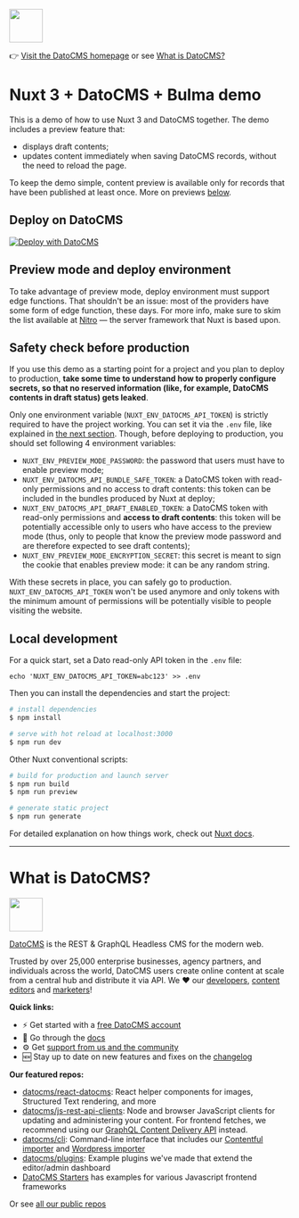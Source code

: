 <!--datocms-autoinclude-header start-->
<a href="https://www.datocms.com/"><img src="https://www.datocms.com/images/full_logo.svg" height="60"></a>

👉 [Visit the DatoCMS homepage](https://www.datocms.com) or see [What is DatoCMS?](#what-is-datocms)
<!--datocms-autoinclude-header end-->

# Nuxt 3 + DatoCMS + Bulma demo

This is a demo of how to use Nuxt 3 and DatoCMS together. The demo includes a preview feature that:

- displays draft contents;
- updates content immediately when saving DatoCMS records, without the need to reload the page.

To keep the demo simple, content preview is available only for records that have been published at least once. More on previews [below](#preview-mode-and-deploy-environment).

## Deploy on DatoCMS

[![Deploy with DatoCMS](https://dashboard.datocms.com/deploy/button.svg)](https://dashboard.datocms.com/deploy?repo=datocms/nuxtjs-demo)

## Preview mode and deploy environment

To take advantage of preview mode, deploy environment must support edge functions. That shouldn't be an issue: most of the providers have some form of edge function, these days. For more info, make sure to skim the list available at [Nitro](https://nitro.unjs.io/deploy) — the server framework that Nuxt is based upon.

## Safety check before production

If you use this demo as a starting point for a project and you plan to deploy to production, **take some time to understand how to properly configure secrets, so that no reserved information (like, for example, DatoCMS contents in draft status) gets leaked**.

Only one environment variable (`NUXT_ENV_DATOCMS_API_TOKEN`) is strictly required to have the project working. You can set it via the `.env` file, like explained in [the next section](#local-development). Though, before deploying to production, you should set following 4 environment variables:

* `NUXT_ENV_PREVIEW_MODE_PASSWORD`: the password that users must have to enable preview mode;
* `NUXT_ENV_DATOCMS_API_BUNDLE_SAFE_TOKEN`: a DatoCMS token with read-only permissions and no access to draft contents: this token can be included in the bundles produced by Nuxt at deploy;
* `NUXT_ENV_DATOCMS_API_DRAFT_ENABLED_TOKEN`: a DatoCMS token with read-only permissions and **access to draft contents**: this token will be potentially accessible only to users who have access to the preview mode (thus, only to people that know the preview mode password and are therefore expected to see draft contents);
* `NUXT_ENV_PREVIEW_MODE_ENCRYPTION_SECRET`: this secret is meant to sign the cookie that enables preview mode: it can be any random string.

With these secrets in place, you can safely go to production. `NUXT_ENV_DATOCMS_API_TOKEN` won't be used anymore and only tokens with the minimum amount of permissions will be potentially visible to people visiting the website.

## Local development

For a quick start, set a Dato read-only API token in the `.env` file:

```
echo 'NUXT_ENV_DATOCMS_API_TOKEN=abc123' >> .env
```

Then you can install the dependencies and start the project:

```bash
# install dependencies
$ npm install

# serve with hot reload at localhost:3000
$ npm run dev
```

Other Nuxt conventional scripts:

```bash
# build for production and launch server
$ npm run build
$ npm run preview

# generate static project
$ npm run generate
```

For detailed explanation on how things work, check out [Nuxt docs](https://nuxt.com).

<!--datocms-autoinclude-footer start-->
-----------------
# What is DatoCMS?
<a href="https://www.datocms.com/"><img src="https://www.datocms.com/images/full_logo.svg" height="60"></a>

[DatoCMS](https://www.datocms.com/) is the REST & GraphQL Headless CMS for the modern web.

Trusted by over 25,000 enterprise businesses, agency partners, and individuals across the world, DatoCMS users create online content at scale from a central hub and distribute it via API. We ❤️ our [developers](https://www.datocms.com/team/best-cms-for-developers), [content editors](https://www.datocms.com/team/content-creators) and [marketers](https://www.datocms.com/team/cms-digital-marketing)!

**Quick links:**

- ⚡️ Get started with a [free DatoCMS account](https://dashboard.datocms.com/signup)
- 🔖 Go through the [docs](https://www.datocms.com/docs)
- ⚙️ Get [support from us and the community](https://community.datocms.com/)
- 🆕 Stay up to date on new features and fixes on the [changelog](https://www.datocms.com/product-updates)

**Our featured repos:**
- [datocms/react-datocms](https://github.com/datocms/react-datocms): React helper components for images, Structured Text rendering, and more
- [datocms/js-rest-api-clients](https://github.com/datocms/js-rest-api-clients): Node and browser JavaScript clients for updating and administering your content. For frontend fetches, we recommend using our [GraphQL Content Delivery API](https://www.datocms.com/docs/content-delivery-api) instead.
- [datocms/cli](https://github.com/datocms/cli): Command-line interface that includes our [Contentful importer](https://github.com/datocms/cli/tree/main/packages/cli-plugin-contentful) and [Wordpress importer](https://github.com/datocms/cli/tree/main/packages/cli-plugin-wordpress)
- [datocms/plugins](https://github.com/datocms/plugins): Example plugins we've made that extend the editor/admin dashboard
- [DatoCMS Starters](https://www.datocms.com/marketplace/starters) has examples for various Javascript frontend frameworks

Or see [all our public repos](https://github.com/orgs/datocms/repositories?q=&type=public&language=&sort=stargazers)
<!--datocms-autoinclude-footer end-->
